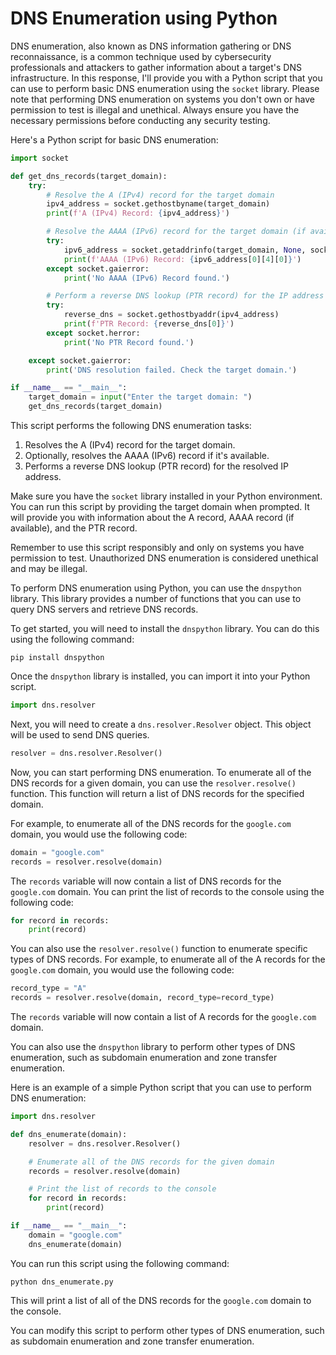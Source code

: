 # DNS Enumeration using Python

DNS enumeration, also known as DNS information gathering or DNS reconnaissance, is a common technique used by cybersecurity professionals and attackers to gather information about a target's DNS infrastructure. In this response, I'll provide you with a Python script that you can use to perform basic DNS enumeration using the `socket` library. Please note that performing DNS enumeration on systems you don't own or have permission to test is illegal and unethical. Always ensure you have the necessary permissions before conducting any security testing.

Here's a Python script for basic DNS enumeration:

```python
import socket

def get_dns_records(target_domain):
    try:
        # Resolve the A (IPv4) record for the target domain
        ipv4_address = socket.gethostbyname(target_domain)
        print(f'A (IPv4) Record: {ipv4_address}')

        # Resolve the AAAA (IPv6) record for the target domain (if available)
        try:
            ipv6_address = socket.getaddrinfo(target_domain, None, socket.AF_INET6)
            print(f'AAAA (IPv6) Record: {ipv6_address[0][4][0]}')
        except socket.gaierror:
            print('No AAAA (IPv6) Record found.')

        # Perform a reverse DNS lookup (PTR record) for the IP address
        try:
            reverse_dns = socket.gethostbyaddr(ipv4_address)
            print(f'PTR Record: {reverse_dns[0]}')
        except socket.herror:
            print('No PTR Record found.')

    except socket.gaierror:
        print('DNS resolution failed. Check the target domain.')

if __name__ == "__main__":
    target_domain = input("Enter the target domain: ")
    get_dns_records(target_domain)
```

This script performs the following DNS enumeration tasks:

1. Resolves the A (IPv4) record for the target domain.
2. Optionally, resolves the AAAA (IPv6) record if it's available.
3. Performs a reverse DNS lookup (PTR record) for the resolved IP address.

Make sure you have the `socket` library installed in your Python environment. You can run this script by providing the target domain when prompted. It will provide you with information about the A record, AAAA record (if available), and the PTR record.

Remember to use this script responsibly and only on systems you have permission to test. Unauthorized DNS enumeration is considered unethical and may be illegal.

To perform DNS enumeration using Python, you can use the `dnspython` library. This library provides a number of functions that you can use to query DNS servers and retrieve DNS records.

To get started, you will need to install the `dnspython` library. You can do this using the following command:

```
pip install dnspython
```

Once the `dnspython` library is installed, you can import it into your Python script.

```python
import dns.resolver
```

Next, you will need to create a `dns.resolver.Resolver` object. This object will be used to send DNS queries.

```python
resolver = dns.resolver.Resolver()
```

Now, you can start performing DNS enumeration. To enumerate all of the DNS records for a given domain, you can use the `resolver.resolve()` function. This function will return a list of DNS records for the specified domain.

For example, to enumerate all of the DNS records for the `google.com` domain, you would use the following code:

```python
domain = "google.com"
records = resolver.resolve(domain)
```

The `records` variable will now contain a list of DNS records for the `google.com` domain. You can print the list of records to the console using the following code:

```python
for record in records:
    print(record)
```

You can also use the `resolver.resolve()` function to enumerate specific types of DNS records. For example, to enumerate all of the A records for the `google.com` domain, you would use the following code:

```python
record_type = "A"
records = resolver.resolve(domain, record_type=record_type)
```

The `records` variable will now contain a list of A records for the `google.com` domain.

You can also use the `dnspython` library to perform other types of DNS enumeration, such as subdomain enumeration and zone transfer enumeration.

Here is an example of a simple Python script that you can use to perform DNS enumeration:

```python
import dns.resolver

def dns_enumerate(domain):
    resolver = dns.resolver.Resolver()

    # Enumerate all of the DNS records for the given domain
    records = resolver.resolve(domain)

    # Print the list of records to the console
    for record in records:
        print(record)

if __name__ == "__main__":
    domain = "google.com"
    dns_enumerate(domain)
```

You can run this script using the following command:

```
python dns_enumerate.py
```

This will print a list of all of the DNS records for the `google.com` domain to the console.

You can modify this script to perform other types of DNS enumeration, such as subdomain enumeration and zone transfer enumeration.